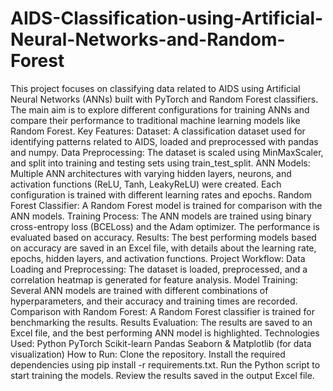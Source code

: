 # AIDS-Classification-using-Artificial-Neural-Networks-and-Random-Forest
This project focuses on classifying data related to AIDS using Artificial Neural Networks (ANNs) built with PyTorch and Random Forest classifiers. The main aim is to explore different configurations for training ANNs and compare their performance to traditional machine learning models like Random Forest.
Key Features:
Dataset: A classification dataset used for identifying patterns related to AIDS, loaded and preprocessed with pandas and numpy.
Data Preprocessing: The dataset is scaled using MinMaxScaler, and split into training and testing sets using train_test_split.
ANN Models: Multiple ANN architectures with varying hidden layers, neurons, and activation functions (ReLU, Tanh, LeakyReLU) were created. Each configuration is trained with different learning rates and epochs.
Random Forest Classifier: A Random Forest model is trained for comparison with the ANN models.
Training Process: The ANN models are trained using binary cross-entropy loss (BCELoss) and the Adam optimizer. The performance is evaluated based on accuracy.
Results: The best performing models based on accuracy are saved in an Excel file, with details about the learning rate, epochs, hidden layers, and activation functions.
Project Workflow:
Data Loading and Preprocessing: The dataset is loaded, preprocessed, and a correlation heatmap is generated for feature analysis.
Model Training: Several ANN models are trained with different combinations of hyperparameters, and their accuracy and training times are recorded.
Comparison with Random Forest: A Random Forest classifier is trained for benchmarking the results.
Results Evaluation: The results are saved to an Excel file, and the best performing ANN model is highlighted.
Technologies Used:
Python
PyTorch
Scikit-learn
Pandas
Seaborn & Matplotlib (for data visualization)
How to Run:
Clone the repository.
Install the required dependencies using pip install -r requirements.txt.
Run the Python script to start training the models.
Review the results saved in the output Excel file.
